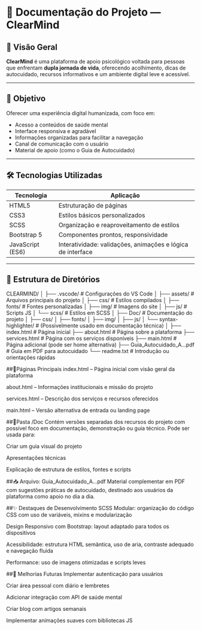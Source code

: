 # 📘 Documentação do Projeto — ClearMind

## 🧠 Visão Geral

**ClearMind** é uma plataforma de apoio psicológico voltada para pessoas que enfrentam **dupla jornada de vida**, oferecendo acolhimento, dicas de autocuidado, recursos informativos e um ambiente digital leve e acessível.

---

## 🎯 Objetivo

Oferecer uma experiência digital humanizada, com foco em:

- Acesso a conteúdos de saúde mental  
- Interface responsiva e agradável  
- Informações organizadas para facilitar a navegação  
- Canal de comunicação com o usuário  
- Material de apoio (como o Guia de Autocuidado)

---

## 🛠️ Tecnologias Utilizadas

| Tecnologia         | Aplicação                                   |
|--------------------|----------------------------------------------|
| HTML5              | Estruturação de páginas                      |
| CSS3               | Estilos básicos personalizados               |
| SCSS               | Organização e reaproveitamento de estilos    |
| Bootstrap 5        | Componentes prontos, responsividade          |
| JavaScript (ES6)   | Interatividade: validações, animações e lógica de interface |

---

## 📁 Estrutura de Diretórios

CLEARMIND/
│
├── .vscode/                     # Configurações do VS Code
│
├── assets/                      # Arquivos principais do projeto
│   ├── css/                     # Estilos compilados
│   ├── fonts/                   # Fontes personalizadas
│   ├── img/                     # Imagens do site
│   ├── js/                      # Scripts JS
│   └── scss/                    # Estilos em SCSS
│
├── Doc/                         # Documentação do projeto
│   ├── css/
│   ├── fonts/
│   ├── img/
│   ├── js/
│   └── syntax-highlighter/      # (Possivelmente usado em documentação técnica)
│
├── index.html                   # Página inicial
├── about.html                   # Página sobre a plataforma
├── services.html                # Página com os serviços disponíveis
├── main.html                    # Página adicional (pode ser home alternativa)
├── Guia_Autocuidado_A...pdf     # Guia em PDF para autocuidado
└── readme.txt                   # Introdução ou orientações rápidas

##📌Páginas Principais
index.html – Página inicial com visão geral da plataforma

about.html – Informações institucionais e missão do projeto

services.html – Descrição dos serviços e recursos oferecidos

main.html – Versão alternativa de entrada ou landing page

##📁Pasta /Doc
Contém versões separadas dos recursos do projeto com possível foco em documentação, demonstração ou guia técnico. Pode ser usada para:

Criar um guia visual do projeto

Apresentações técnicas

Explicação de estrutura de estilos, fontes e scripts

##📥 Arquivo: Guia_Autocuidado_A...pdf
Material complementar em PDF com sugestões práticas de autocuidado, destinado aos usuários da plataforma como apoio no dia a dia.

##✨ Destaques de Desenvolvimento
SCSS Modular: organização do código CSS com uso de variáveis, mixins e modularização

Design Responsivo com Bootstrap: layout adaptado para todos os dispositivos

Acessibilidade: estrutura HTML semântica, uso de aria, contraste adequado e navegação fluida

Performance: uso de imagens otimizadas e scripts leves

##🚧 Melhorias Futuras
Implementar autenticação para usuários

Criar área pessoal com diário e lembretes

Adicionar integração com API de saúde mental

Criar blog com artigos semanais

Implementar animações suaves com bibliotecas JS

